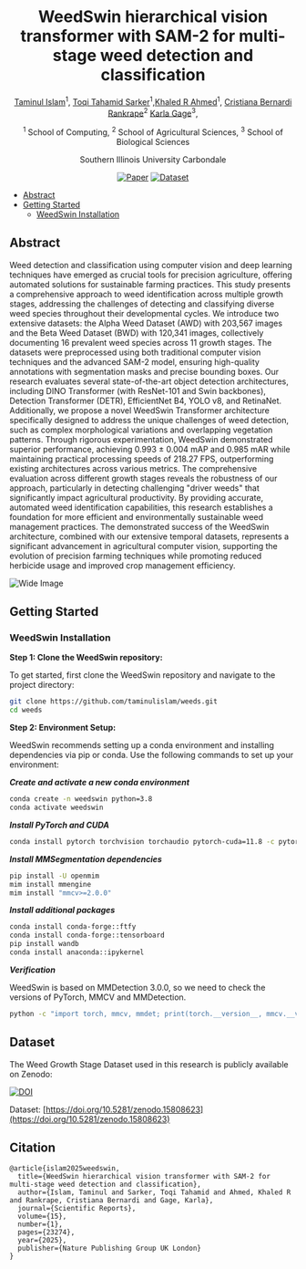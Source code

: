 <div align="center">
<h1>WeedSwin hierarchical vision transformer with SAM-2 for multi-stage weed detection and classification</h1>

[Taminul Islam](https://scholar.google.com/citations?user=Kgo_S9sAAAAJ&hl=en&oi=ao)<sup>1</sup>, [Toqi Tahamid Sarker](https://scholar.google.com/citations?hl=en&pli=1&user=i1SmuwYAAAAJ)<sup>1</sup>,[Khaled R Ahmed](https://scholar.google.com/citations?user=FYKqgh4AAAAJ&hl=en)<sup>1</sup>, [Cristiana Bernardi Rankrape]()<sup>2</sup> [Karla Gage](https://scholar.google.com/citations?user=6IqTa8AAAAAJ&hl=en)<sup>3</sup>,

<sup>1</sup> School of Computing, <sup>2</sup> School of Agricultural Sciences, <sup>3</sup> School of Biological Sciences

Southern Illinois University Carbondale

<!-- Paper: ([arXiv 2404.10841](https://arxiv.org/abs/2404.10841)) -->

</div>

<div align="center">

[![Paper](https://img.shields.io/badge/Paper-Scientific%20Reports-red?style=for-the-badge&logo=springer&logoColor=white)](https://doi.org/10.1038/s41598-025-05092-z)
[![Dataset](https://img.shields.io/badge/Dataset-Zenodo-blue?style=for-the-badge&logo=zenodo&logoColor=white)](https://doi.org/10.5281/zenodo.15808623)

</div>

- [Abstract](#abstract)
- [Getting Started](#getting-started)
  - [WeedSwin Installation](#weedswin-installation)
<!-- - [Star History](#star-history) -->
<!-- - [Citation](#citation) -->
<!-- - [Acknowledgment](#acknowledgment) -->

## Abstract
Weed detection and classification using computer vision and deep learning techniques have emerged as crucial tools for precision agriculture, offering automated solutions for sustainable farming practices. This study presents a comprehensive approach to weed identification across multiple growth stages, addressing the challenges of detecting and classifying diverse weed species throughout their developmental cycles. We introduce two extensive datasets: the Alpha Weed Dataset (AWD) with 203,567 images and the Beta Weed Dataset (BWD) with 120,341 images, collectively documenting 16 prevalent weed species across 11 growth stages. The datasets were preprocessed using both traditional computer vision techniques and the advanced SAM-2 model, ensuring high-quality annotations with segmentation masks and precise bounding boxes. Our research evaluates several state-of-the-art object detection architectures, including DINO Transformer (with ResNet-101 and Swin backbones), Detection Transformer (DETR), EfficientNet B4, YOLO v8, and RetinaNet. Additionally, we propose a novel WeedSwin Transformer architecture specifically designed to address the unique challenges of weed detection, such as complex morphological variations and overlapping vegetation patterns. Through rigorous experimentation, WeedSwin demonstrated superior performance, achieving 0.993 ± 0.004 mAP and 0.985 mAR while maintaining practical processing speeds of 218.27 FPS, outperforming existing architectures across various metrics. The comprehensive evaluation across different growth stages reveals the robustness of our approach, particularly in detecting challenging "driver weeds" that significantly impact agricultural productivity. By providing accurate, automated weed identification capabilities, this research establishes a foundation for more efficient and environmentally sustainable weed management practices. The demonstrated success of the WeedSwin architecture, combined with our extensive temporal datasets, represents a significant advancement in agricultural computer vision, supporting the evolution of precision farming techniques while promoting reduced herbicide usage and improved crop management efficiency.

<p align="center">
  <div style="position: relative; display: inline-block;">
    <img src="./resources/WeedSwin.png" alt="Wide Image" style="display: block;">
    <!-- <img src="./resources/param_count_table.PNG" alt="Narrow Image" width="250" style="position: absolute; top: 50%; left: 50%; transform: translate(-50%, -50%);"> -->
  </div>
</p>


## Getting Started

### WeedSwin Installation

**Step 1: Clone the WeedSwin repository:**

To get started, first clone the WeedSwin repository and navigate to the project directory:

```bash
git clone https://github.com/taminulislam/weeds.git
cd weeds
```

**Step 2: Environment Setup:**

WeedSwin recommends setting up a conda environment and installing dependencies via pip or conda. Use the following commands to set up your environment:

***Create and activate a new conda environment***

```bash
conda create -n weedswin python=3.8
conda activate weedswin
```

***Install PyTorch and CUDA***

```bash
conda install pytorch torchvision torchaudio pytorch-cuda=11.8 -c pytorch -c nvidia
```

***Install MMSegmentation dependencies***

```bash
pip install -U openmim
mim install mmengine
mim install "mmcv>=2.0.0"
```

***Install additional packages***

```bash
conda install conda-forge::ftfy
conda install conda-forge::tensorboard
pip install wandb
conda install anaconda::ipykernel
```

***Verification***

WeedSwin is based on MMDetection 3.0.0, so we need to check the versions of PyTorch, MMCV and MMDetection.

```bash
python -c "import torch, mmcv, mmdet; print(torch.__version__, mmcv.__version__, mmdet.__version__)"
```

## Dataset

The Weed Growth Stage Dataset used in this research is publicly available on Zenodo:

[![DOI](https://zenodo.org/badge/DOI/10.5281/zenodo.15808623.svg)](https://doi.org/10.5281/zenodo.15808623)

Dataset: [https://doi.org/10.5281/zenodo.15808623](https://doi.org/10.5281/zenodo.15808623)

## Citation

```
@article{islam2025weedswin,
  title={WeedSwin hierarchical vision transformer with SAM-2 for multi-stage weed detection and classification},
  author={Islam, Taminul and Sarker, Toqi Tahamid and Ahmed, Khaled R and Rankrape, Cristiana Bernardi and Gage, Karla},
  journal={Scientific Reports},
  volume={15},
  number={1},
  pages={23274},
  year={2025},
  publisher={Nature Publishing Group UK London}
}
```

<!-- ## Star History

[![Star History Chart](https://api.star-history.com/svg?repos=toqitahamid/Gasformer&type=Date)](https://star-history.com/#toqitahamid/Gasformer&Date) -->

<!-- ## Citation

```
@article{sarker2024gasformer,
      title={Gasformer: A Transformer-based Architecture for Segmenting Methane Emissions from Livestock in Optical Gas Imaging}, 
      author={Toqi Tahamid Sarker and Mohamed G Embaby and Khaled R Ahmed and Amer AbuGhazaleh},
      journal={arXiv preprint arXiv:2404.10841},
      year={2024},
}
``` -->
<!-- 
## Acknowledgment

This project is based on Segformer ([paper](https://arxiv.org/abs/2105.15203), [code](https://github.com/NVlabs/SegFormer/tree/master)), Light-Ham ([paper](https://arxiv.org/abs/2109.04553), [code](https://github.com/Gsunshine/Enjoy-Hamburger/tree/main/seg_light_ham)), and [MMsegmentation](https://github.com/open-mmlab/mmsegmentation). Thanks for their excellent works. -->
